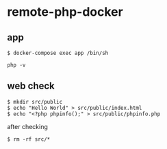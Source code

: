 # remote-php-docker

## app

```
$ docker-compose exec app /bin/sh

php -v
```

## web check

```
$ mkdir src/public
$ echo "Hello World" > src/public/index.html
$ echo "<?php phpinfo();" > src/public/phpinfo.php
```

after checking

```
$ rm -rf src/*
```